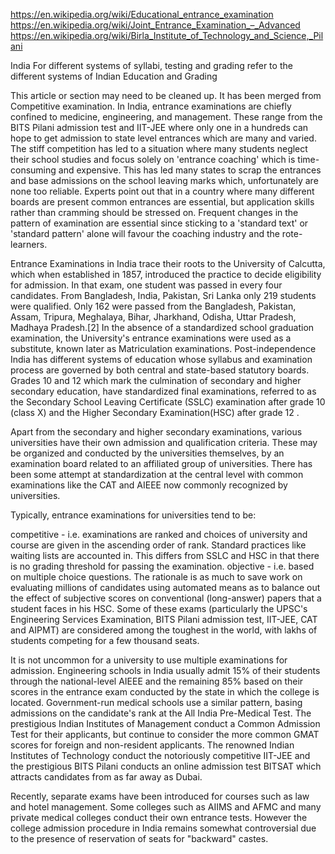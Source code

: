 https://en.wikipedia.org/wiki/Educational_entrance_examination
https://en.wikipedia.org/wiki/Joint_Entrance_Examination_–_Advanced
https://en.wikipedia.org/wiki/Birla_Institute_of_Technology_and_Science,_Pilani

India
For different systems of syllabi, testing and grading refer to the different systems of Indian Education and Grading

This article or section may need to be cleaned up. It has been merged from Competitive examination.
In India, entrance examinations are chiefly confined to medicine, engineering, and management. These range from the BITS Pilani admission test and IIT-JEE where only one in a hundreds can hope to get admission to state level entrances which are many and varied. The stiff competition has led to a situation where many students neglect their school studies and focus solely on 'entrance coaching' which is time-consuming and expensive. This has led many states to scrap the entrances and base admissions on the school leaving marks which, unfortunately are none too reliable. Experts point out that in a country where many different boards are present common entrances are essential, but application skills rather than cramming should be stressed on. Frequent changes in the pattern of examination are essential since sticking to a 'standard text' or 'standard pattern' alone will favour the coaching industry and the rote-learners.

Entrance Examinations in India trace their roots to the University of Calcutta, which when established in 1857, introduced the practice to decide eligibility for admission. In that exam, one student was passed in every four candidates. From Bangladesh, India, Pakistan, Sri Lanka only 219 students were qualified. Only 162 were passed from the Bangladesh, Pakistan, Assam, Tripura, Meghalaya, Bihar, Jharkhand, Odisha, Uttar Pradesh, Madhaya Pradesh.[2] In the absence of a standardized school graduation examination, the University's entrance examinations were used as a substitute, known later as Matriculation examinations. Post-independence India has different systems of education whose syllabus and examination process are governed by both central and state-based statutory boards. Grades 10 and 12 which mark the culmination of secondary and higher secondary education, have standardized final examinations, referred to as the Secondary School Leaving Certificate (SSLC) examination after grade 10 (class X) and the Higher Secondary Examination(HSC) after grade 12 .

Apart from the secondary and higher secondary examinations, various universities have their own admission and qualification criteria. These may be organized and conducted by the universities themselves, by an examination board related to an affiliated group of universities. There has been some attempt at standardization at the central level with common examinations like the CAT and AIEEE now commonly recognized by universities.

Typically, entrance examinations for universities tend to be:

competitive - i.e. examinations are ranked and choices of university and course are given in the ascending order of rank. Standard practices like waiting lists are accounted in. This differs from SSLC and HSC in that there is no grading threshold for passing the examination.
objective - i.e. based on multiple choice questions. The rationale is as much to save work on evaluating millions of candidates using automated means as to balance out the effect of subjective scores on conventional (long-answer) papers that a student faces in his HSC.
Some of these exams (particularly the UPSC's Engineering Services Examination, BITS Pilani admission test, IIT-JEE, CAT and AIPMT) are considered among the toughest in the world, with lakhs of students competing for a few thousand seats.

It is not uncommon for a university to use multiple examinations for admission. Engineering schools in India usually admit 15% of their students through the national-level AIEEE and the remaining 85% based on their scores in the entrance exam conducted by the state in which the college is located. Government-run medical schools use a similar pattern, basing admissions on the candidate's rank at the All India Pre-Medical Test. The prestigious Indian Institutes of Management conduct a Common Admission Test for their applicants, but continue to consider the more common GMAT scores for foreign and non-resident applicants. The renowned Indian Institutes of Technology conduct the notoriously competitive IIT-JEE and the prestigious BITS Pilani conducts an online admission test BITSAT which attracts candidates from as far away as Dubai.

Recently, separate exams have been introduced for courses such as law and hotel management. Some colleges such as AIIMS and AFMC and many private medical colleges conduct their own entrance tests. However the college admission procedure in India remains somewhat controversial due to the presence of reservation of seats for "backward" castes.